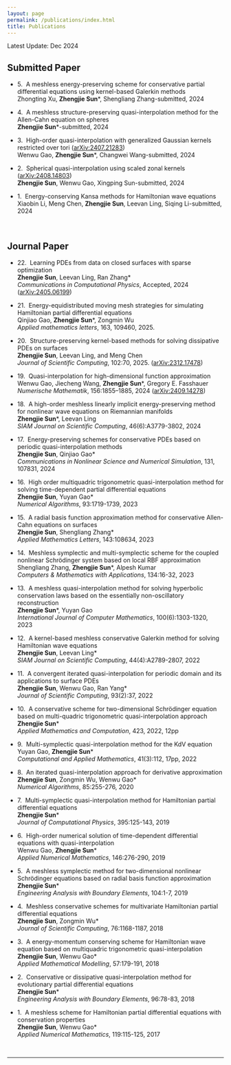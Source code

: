 ```yaml
---
layout: page
permalink: /publications/index.html
title: Publications
---
```


Latest Update: Dec 2024

## Submitted Paper
- 5.&nbsp; A meshless energy-preserving scheme for conservative partial differential equations using kernel-based Galerkin methods <br>
    Zhongting Xu, **Zhengjie Sun**\*, Shengliang Zhang-submitted, 2024

- 4.&nbsp; A meshless structure-preserving quasi-interpolation method for the Allen-Cahn equation on spheres <br>
    **Zhengjie Sun**\*-submitted, 2024

- 3.&nbsp; High-order quasi-interpolation with generalized Gaussian kernels restricted over tori ([arXiv:2407.21283](https://arxiv.org/abs/2407.21283)) <br>
   Wenwu Gao, **Zhengjie Sun**\*, Changwei Wang-submitted, 2024

- 2.&nbsp; Spherical quasi-interpolation using scaled zonal kernels  ([arXiv:2408.14803](https://arxiv.org/abs/2408.14803)) <br>
   **Zhengjie Sun**, Wenwu Gao, Xingping Sun-submitted, 2024
 
- 1.&nbsp; Energy-conserving Kansa methods for Hamiltonian wave equations <br>
    Xiaobin Li, Meng Chen, **Zhengjie Sun**, Leevan Ling, Siqing Li-submitted, 2024
  
  <br>

## Journal Paper

- 22.&nbsp; Learning PDEs from data on closed surfaces with sparse optimization <br>
    **Zhengjie Sun**, Leevan Ling, Ran Zhang\* <br>
    *Communications in Computational Physics*, Accepted, 2024 ([arXiv:2405.06199](https://arxiv.org/abs/2405.06199)) 

- 21.&nbsp; Energy-equidistributed moving mesh strategies for simulating Hamiltonian partial differential equations <br>
   Qinjiao Gao, **Zhengjie Sun**\*, Zongmin Wu <br>
   *Applied mathematics letters*, 163, 109460, 2025.

- 20.&nbsp; Structure-preserving kernel-based methods for solving dissipative PDEs on surfaces <br>
   **Zhengjie Sun**, Leevan Ling, and Meng Chen <br>
   *Journal of Scientific Computing*, 102:70, 2025. ([arXiv:2312.17478](https://arxiv.org/abs/2312.17478))

- 19.&nbsp; Quasi-interpolation for high-dimensional function approximation <br>
    Wenwu Gao, Jiecheng Wang, **Zhengjie Sun**\*, Gregory E. Fasshauer <br>
    *Numerische Mathematik*, 156:1855–1885, 2024 ([arXiv:2409.14278](https://arxiv.org/abs/2409.14278))

- 18.&nbsp; A high-order meshless linearly implicit energy-preserving method for nonlinear wave equations on Riemannian manifolds <br>
    **Zhengjie Sun**\*, Leevan Ling <br>
    *SIAM Journal on Scientific Computing*, 46(6):A3779-3802, 2024

- 17.&nbsp; Energy-preserving schemes for conservative PDEs based on periodic quasi-interpolation methods <br>
    **Zhengjie Sun**, Qinjiao Gao\* <br>
    *Communications in Nonlinear Science and Numerical Simulation*, 131, 107831, 2024

- 16.&nbsp; High order multiquadric trigonometric quasi-interpolation method for solving time-dependent partial differential equations  <br>
    **Zhengjie Sun**, Yuyan Gao\* <br>
    *Numerical Algorithms*, 93:1719-1739, 2023

- 15.&nbsp; A radial basis function approximation method for conservative Allen-Cahn equations on surfaces  <br>
    **Zhengjie Sun**, Shengliang Zhang\*  <br>
    *Applied Mathematics Letters*, 143:108634, 2023

- 14.&nbsp; Meshless symplectic and multi-symplectic scheme for the coupled nonlinear Schrödinger system based on local RBF approximation  <br>
    Shengliang Zhang, **Zhengjie Sun**\*, Alpesh Kumar  <br>
    *Computers & Mathematics with Applications*, 134:16-32, 2023

- 13.&nbsp; A meshless quasi-interpolation method for solving hyperbolic conservation laws based on the essentially non-oscillatory reconstruction  <br>
    **Zhengjie Sun**\*, Yuyan Gao <br>
    *International Journal of Computer Mathematics*, 100(6):1303-1320, 2023

- 12.&nbsp; A kernel-based meshless conservative Galerkin method for solving Hamiltonian wave equations  <br>
    **Zhengjie Sun**, Leevan Ling\*  <br>
    *SIAM Journal on Scientific Computing*, 44(4):A2789-2807, 2022

- 11.&nbsp; A convergent iterated quasi-interpolation for periodic domain and its applications to surface PDEs <br>
    **Zhengjie Sun**, Wenwu Gao, Ran Yang\* <br>
    *Journal of Scientific Computing*, 93(2):37, 2022

- 10.&nbsp; A conservative scheme for two-dimensional Schrödinger equation based on multi-quadric trigonometric quasi-interpolation approach <br>
    **Zhengjie Sun**\*  <br>
    *Applied Mathematics and Computation*, 423, 2022, 12pp

- 9.&nbsp; Multi-symplectic quasi-interpolation method for the KdV equation <br>
    Yuyan Gao, **Zhengjie Sun**\* <br>
   *Computational and Applied Mathematics*, 41(3):112, 17pp, 2022

- 8.&nbsp; An iterated quasi-interpolation approach for derivative approximation <br>
   **Zhengjie Sun**, Zongmin Wu, Wenwu Gao\* <br>
   *Numerical Algorithms*, 85:255-276, 2020

- 7.&nbsp; Multi-symplectic quasi-interpolation method for Hamiltonian partial differential equations <br>
   **Zhengjie Sun**\* <br>
   *Journal of Computational Physics*, 395:125-143, 2019

- 6.&nbsp; High-order numerical solution of time-dependent differential equations with quasi-interpolation <br>
   Wenwu Gao, **Zhengjie Sun**\* <br>
   *Applied Numerical Mathematics*, 146:276-290, 2019

- 5.&nbsp; A meshless symplectic method for two-dimensional nonlinear Schrödinger equations based on radial basis function approximation <br>
   **Zhengjie Sun**\* <br>
   *Engineering Analysis with Boundary Elements*, 104:1-7, 2019

- 4.&nbsp; Meshless conservative schemes for multivariate Hamiltonian partial differential equations <br>
   **Zhengjie Sun**, Zongmin Wu\*  <br>
   *Journal of Scientific Computing*, 76:1168-1187, 2018

- 3.&nbsp; A energy-momentum conserving scheme for Hamiltonian wave equation based on multiquadric trigonometric quasi-interpolation <br>
   **Zhengjie Sun**, Wenwu Gao\*  <br>
   *Applied Mathematical Modelling*, 57:179-191, 2018

- 2.&nbsp; Conservative or dissipative quasi-interpolation method for evolutionary partial differential equations <br>
   **Zhengjie Sun**\* <br>
   *Engineering Analysis with Boundary Elements*, 96:78-83, 2018

- 1.&nbsp; A meshless scheme for Hamiltonian partial differential equations with conservation properties  <br>
  **Zhengjie Sun**, Wenwu Gao\* <br>
  *Applied Numerical Mathematics*, 119:115-125, 2017

  <br>

---


